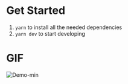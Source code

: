 # Get Started

1. `yarn` to install all the needed dependencies
2. `yarn dev` to start developing

# GIF

![Demo-min](https://user-images.githubusercontent.com/13508274/85153465-d2ca6f80-b288-11ea-9e40-046bcd25b40a.gif)
